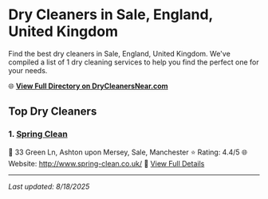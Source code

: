 # Dry Cleaners in Sale, England, United Kingdom

Find the best dry cleaners in Sale, England, United Kingdom. We've compiled a list of 1 dry cleaning services to help you find the perfect one for your needs.

🌐 **[View Full Directory on DryCleanersNear.com](https://drycleanersnear.com/city/United%20Kingdom/England/Sale)**

## Top Dry Cleaners

### 1. [Spring Clean](https://drycleanersnear.com/dryCleaner/6896abda86a2a96145ad5093/spring-clean)
📍 33 Green Ln, Ashton upon Mersey, Sale, Manchester
⭐ Rating: 4.4/5
🌐 Website: http://www.spring-clean.co.uk/
🔗 [View Full Details](https://drycleanersnear.com/dryCleaner/6896abda86a2a96145ad5093/spring-clean)


---

*Last updated: 8/18/2025*
